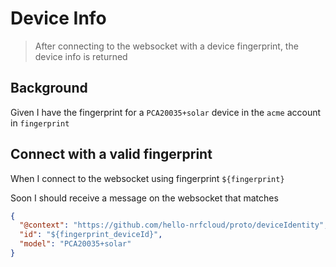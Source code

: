 # Device Info

> After connecting to the websocket with a device fingerprint, the device info
> is returned

## Background

Given I have the fingerprint for a `PCA20035+solar` device in the `acme` account
in `fingerprint`

## Connect with a valid fingerprint

When I connect to the websocket using fingerprint `${fingerprint}`

<!-- @retry:tries=5,initialDelay=5000,delayFactor=1 -->

Soon I should receive a message on the websocket that matches

```json
{
  "@context": "https://github.com/hello-nrfcloud/proto/deviceIdentity",
  "id": "${fingerprint_deviceId}",
  "model": "PCA20035+solar"
}
```
